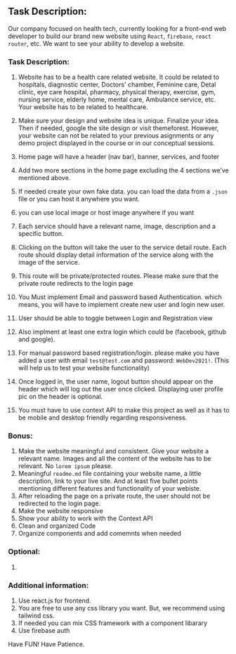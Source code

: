 

## Task Description: 
Our company focused on health tech, currently looking for a front-end web developer to build our brand new website using `React`, `firebase`, `react router`, etc. We want to see your ability to develop a website.


### Task Description: 
1. Website has to be a health care related website. It could be related to hospitals, diagnostic center, Doctors' chamber, Feminine care, Detal clinic, eye care hospital, pharmacy, physical therapy, exercise, gym, nursing service, elderly home, mental care, Ambulance service, etc. Your website has to be related to healthcare. 


2. Make sure your design and website idea is unique. Finalize your idea. Then if needed, google the site design or visit themeforest. However, your website can not be related to your previous asignments or any demo project displayed in the course or in our conceptual sessions.
3. Home page will have a header (nav bar), banner, services, and footer 
4. Add two more sections in the home page excluding the 4 sections we’ve mentioned above.


6. If needed create your own fake data. you can load the data from a `.json` file or you can host it anywhere you want. 
7. you can use local image or host image anywhere if you want

5. Each service should have a relevant name, image, description and a specific button. 
6. Clicking on the button will take the user to the service detail route. Each route should display detail information of the service along with the image of the service. 
8. This route will be private/protected routes. Please make sure that the private route redirects to the login page 

9. You Must implement Email and password based Authentication. which means, you will have to implement create new user and login new user. 
10. User should be able to toggle between Login and Registration view 
11. Also implment at least one extra login which could be (facebook, github and google).
12. For manual password based registration/login. please make you have added a user with email `test@test.com` and password: `WebDev2021!`. (This will help us to test your website functionality)
13. Once logged in, the user name, logout button should appear on the header which will log out the user once clicked. Displaying user profile pic on the header is optional.
14. You must have to use context API to make this project as well as it has to be mobile and desktop friendly regarding responsiveness.


### Bonus: 
1. Make the website meaningful and consistent. Give your website a relevant name. Images and all the content of the website has to be relevant. No `lorem ipsum` please.
2. Meaningful `readme.md` file containing your website name, a little description, link to your live site. And at least five bullet points mentioning different features and functionality of your webiste.
3. After reloading the page on a private route, the user should not be redirected to the login page.
4. Make the website responsive
5. Show your ability to work with the Context API
6. Clean and organized Code
7. Organize components and add comemnts when needed


### Optional:
1. 


### Additional information:
1. Use react.js for frontend. 
3. You are free to use any css library you want. But, we recommend using tailwind css. 
4. If needed you can mix CSS framework with a component libarary
5. Use firebase auth


Have FUN! Have Patience. 
